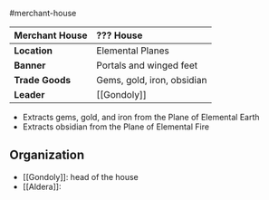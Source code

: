 #merchant-house 

| Merchant House | ??? House |
|:-|:-|
| **Location** | Elemental Planes |
| **Banner** | Portals and winged feet  |
| **Trade Goods** | Gems, gold, iron, obsidian |
| **Leader** | [[Gondoly]] |
- Extracts gems, gold, and iron from the Plane of Elemental Earth
- Extracts obsidian from the Plane of Elemental Fire

## Organization
- [[Gondoly]]: head of the house
- [[Aldera]]: 
